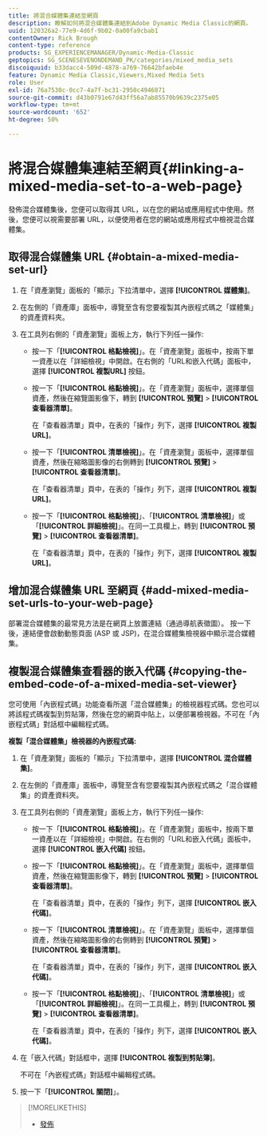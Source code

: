 ```yaml
---
title: 將混合媒體集連結至網頁
description: 瞭解如何將混合媒體集連結到Adobe Dynamic Media Classic的網頁。
uuid: 120326a2-77e9-4d6f-9b02-0a00fa9cbab1
contentOwner: Rick Brough
content-type: reference
products: SG_EXPERIENCEMANAGER/Dynamic-Media-Classic
geptopics: SG_SCENESEVENONDEMAND_PK/categories/mixed_media_sets
discoiquuid: b33dacc4-509d-4878-a769-76642bfaeb4e
feature: Dynamic Media Classic,Viewers,Mixed Media Sets
role: User
exl-id: 76a7530c-0cc7-4a7f-bc31-2950c4946871
source-git-commit: d43b0791e67d43ff56a7ab85570b9639c2375e05
workflow-type: tm+mt
source-wordcount: '652'
ht-degree: 50%

---
```


# 將混合媒體集連結至網頁{#linking-a-mixed-media-set-to-a-web-page}

發佈混合媒體集後，您便可以取得其 URL，以在您的網站或應用程式中使用。然後，您便可以視需要部署 URL，以便使用者在您的網站或應用程式中檢視混合媒體集。

## 取得混合媒體集 URL {#obtain-a-mixed-media-set-url}

1. 在「資產瀏覽」面板的「顯示」下拉清單中，選擇 **[!UICONTROL 媒體集]**。
1. 在左側的「資產庫」面板中，導覽至含有您要複製其內嵌程式碼之「媒體集」的資產資料夾。
1. 在工具列右側的「資產瀏覽」面板上方，執行下列任一操作:

   * 按一下「**[!UICONTROL 格點檢視]**」。在「資產瀏覽」面板中，按兩下單一資產以在「詳細檢視」中開啟。在右側的「URL和嵌入代碼」面板中，選擇 **[!UICONTROL 複製URL]** 按鈕。
   * 按一下「**[!UICONTROL 格點檢視]**」。在「資產瀏覽」面板中，選擇單個資產，然後在縮覽圖影像下，轉到 **[!UICONTROL 預覽]** > **[!UICONTROL 查看器清單]**。

      在「查看器清單」頁中，在表的「操作」列下，選擇 **[!UICONTROL 複製URL]**。

   * 按一下「**[!UICONTROL 清單檢視]**」。在「資產瀏覽」面板中，選擇單個資產，然後在縮略圖影像的右側轉到 **[!UICONTROL 預覽]** > **[!UICONTROL 查看器清單]**。

      在「查看器清單」頁中，在表的「操作」列下，選擇 **[!UICONTROL 複製URL]**。

   * 按一下「**[!UICONTROL 格點檢視]**」、「**[!UICONTROL 清單檢視]**」或「**[!UICONTROL 詳細檢視]**」。在同一工具欄上，轉到 **[!UICONTROL 預覽]** > **[!UICONTROL 查看器清單]**。

      在「查看器清單」頁中，在表的「操作」列下，選擇 **[!UICONTROL 複製URL]**。

## 增加混合媒體集 URL 至網頁 {#add-mixed-media-set-urls-to-your-web-page}

部署混合媒體集的最常見方法是在網頁上放置連結（通過導航表徵圖）。 按一下後，連結便會啟動動態頁面 (ASP 或 JSP)，在混合媒體集檢視器中顯示混合媒體集。

## 複製混合媒體集查看器的嵌入代碼 {#copying-the-embed-code-of-a-mixed-media-set-viewer}

您可使用「內嵌程式碼」功能查看所選「混合媒體集」的檢視器程式碼。您也可以將該程式碼複製到剪貼簿，然後在您的網頁中貼上，以便部署檢視器。不可在「內嵌程式碼」對話框中編輯程式碼。

**複製「混合媒體集」檢視器的內嵌程式碼:**

1. 在「資產瀏覽」面板的「顯示」下拉清單中，選擇 **[!UICONTROL 混合媒體集]**。
1. 在左側的「資產庫」面板中，導覽至含有您要複製其內嵌程式碼之「混合媒體集」的資產資料夾。
1. 在工具列右側的「資產瀏覽」面板上方，執行下列任一操作:

   * 按一下「**[!UICONTROL 格點檢視]**」。在「資產瀏覽」面板中，按兩下單一資產以在「詳細檢視」中開啟。在右側的「URL和嵌入代碼」面板中，選擇 **[!UICONTROL 嵌入代碼]** 按鈕。
   * 按一下「**[!UICONTROL 格點檢視]**」。在「資產瀏覽」面板中，選擇單個資產，然後在縮覽圖影像下，轉到 **[!UICONTROL 預覽]** > **[!UICONTROL 查看器清單]**。

      在「查看器清單」頁中，在表的「操作」列下，選擇 **[!UICONTROL 嵌入代碼]**。

   * 按一下「**[!UICONTROL 清單檢視]**」。在「資產瀏覽」面板中，選擇單個資產，然後在縮略圖影像的右側轉到 **[!UICONTROL 預覽]** > **[!UICONTROL 查看器清單]**。

      在「查看器清單」頁中，在表的「操作」列下，選擇 **[!UICONTROL 嵌入代碼]**。

   * 按一下「**[!UICONTROL 格點檢視]**」、「**[!UICONTROL 清單檢視]**」或「**[!UICONTROL 詳細檢視]**」。在同一工具欄上，轉到 **[!UICONTROL 預覽]** > **[!UICONTROL 查看器清單]**。

      在「查看器清單」頁中，在表的「操作」列下，選擇 **[!UICONTROL 嵌入代碼]**。

1. 在「嵌入代碼」對話框中，選擇 **[!UICONTROL 複製到剪貼簿]**。

   不可在「內嵌程式碼」對話框中編輯程式碼。

1. 按一下「**[!UICONTROL 關閉]**」。

>[!MORELIKETHIS]
>
>* [發佈](publishing-files.md#publishing_files)

